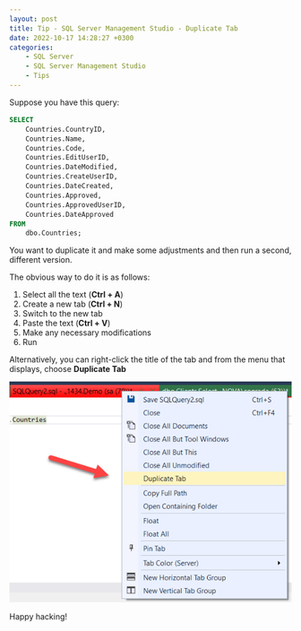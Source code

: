 ```yaml
---
layout: post
title: Tip - SQL Server Management Studio - Duplicate Tab
date: 2022-10-17 14:28:27 +0300
categories:
    - SQL Server
    - SQL Server Management Studio
    - Tips
---
```

Suppose you have this query:

```sql
SELECT
    Countries.CountryID,
    Countries.Name,
    Countries.Code,
    Countries.EditUserID,
    Countries.DateModified,
    Countries.CreateUserID,
    Countries.DateCreated,
    Countries.Approved,
    Countries.ApprovedUserID,
    Countries.DateApproved
FROM
    dbo.Countries;
```
    
You want to duplicate it and make some adjustments and then run a second, different version.

The obvious way to do it is as follows:

1. Select all the text (**Ctrl + A**)
1. Create a new tab (**Ctrl + N**)
1. Switch to the new tab
1. Paste the text (**Ctrl +  V**)
1. Make any necessary modifications
1. Run

Alternatively, you can right-click the title of the tab and from the menu that displays, choose **Duplicate Tab**

![](../images/DuplicateTab.png)

Happy hacking!
